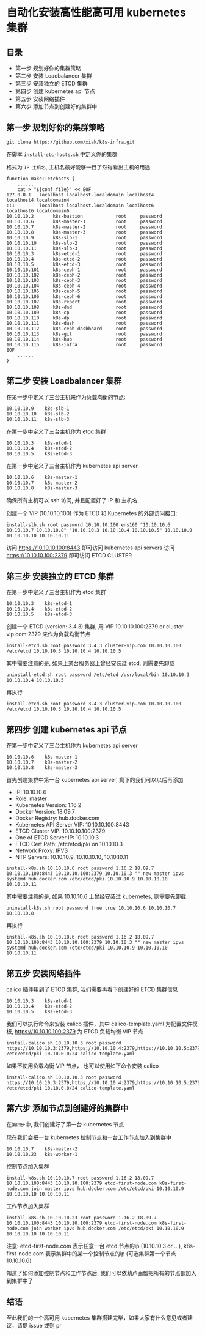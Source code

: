 # 自动化安装高性能高可用 kubernetes 集群

## 目录
- 第一步 规划好你的集群策略
- 第二步 安装 Loadbalancer 集群
- 第三步 安装独立的 ETCD 集群
- 第四步 创建 kubernetes api 节点
- 第五步 安装网络插件
- 第六步 添加节点到创建好的集群中

## 第一步 规划好你的集群策略

```shell script
git clone https://github.com/xiak/k8s-infra.git
```

在脚本 `install-etc-hosts.sh` 中定义你的集群

格式为 `IP 主机名`, 主机名最好能够一目了然得看出主机的用途

```shell script
function make::etchosts {
    ......
    cat > "${conf_file}" << EOF
127.0.0.1   localhost localhost.localdomain localhost4 localhost4.localdomain4
::1         localhost localhost.localdomain localhost6 localhost6.localdomain6
10.10.10.2       k8s-bastion            root     password
10.10.10.6       k8s-master-1           root     password
10.10.10.7       k8s-master-2           root     password
10.10.10.8       k8s-master-3           root     password
10.10.10.9       k8s-slb-1              root     password
10.10.10.10      k8s-slb-2              root     password
10.10.10.11      k8s-slb-3              root     password
10.10.10.3       k8s-etcd-1             root     password
10.10.10.4       k8s-etcd-2             root     password
10.10.10.5       k8s-etcd-3             root     password
10.10.10.101     k8s-ceph-1             root     password
10.10.10.102     k8s-ceph-2             root     password
10.10.10.103     k8s-ceph-3             root     password
10.10.10.104     k8s-ceph-4             root     password
10.10.10.105     k8s-ceph-5             root     password
10.10.10.106     k8s-ceph-6             root     password
10.10.10.107     k8s-report             root     password
10.10.10.108     k8s-dnd                root     password
10.10.10.109     k8s-cp                 root     password
10.10.10.110     k8s-dp                 root     password
10.10.10.111     k8s-dash               root     password
10.10.10.112     k8s-ceph-dashboard     root     password
10.10.10.113     k8s-git                root     password
10.10.10.114     k8s-hub                root     password
10.10.10.115     k8s-infra              root     password
EOF
    ......
}
```

## 第二步 安装 Loadbalancer 集群

在第一步中定义了三台主机来作为负载均衡的节点:
```shell script
10.10.10.9    k8s-slb-1
10.10.10.10   k8s-slb-2
10.10.10.11   k8s-slb-3
```
在第一步中定义了三台主机作为 etcd 集群
```shell script
10.10.10.3    k8s-etcd-1
10.10.10.4    k8s-etcd-2
10.10.10.5    k8s-etcd-3
```
在第一步中定义了三台主机作为 kubernetes api server
```shell script
10.10.10.6    k8s-master-1
10.10.10.7    k8s-master-2
10.10.10.8    k8s-master-3
```

确保所有主机可以 ssh 访问, 并且配置好了 IP 和 主机名


创建一个 VIP (10.10.10.100) 作为 ETCD 和 Kubernetes 的外部访问接口:
```shell script
install-slb.sh root password 10.10.10.100 ens160 "10.10.10.6 10.10.10.7 10.10.10.8" "10.10.10.3 10.10.10.4 10.10.10.5" 10.10.10.9 10.10.10.10 10.10.10.11
```

访问 https://10.10.10.100:8443 即可访问 kubernetes api servers
访问 https://10.10.10.100:2379 即可访问 ETCD CLUSTER

## 第三步 安装独立的 ETCD 集群
在第一步中定义了三台主机作为 etcd 集群
```shell script
10.10.10.3    k8s-etcd-1
10.10.10.4    k8s-etcd-2
10.10.10.5    k8s-etcd-3
```

创建一个 ETCD (version: 3.4.3) 集群, 用 VIP 10.10.10.100:2379 or cluster-vip.com:2379 来作为负载均衡节点

```shell script
install-etcd.sh root password 3.4.3 cluster-vip.com 10.10.10.100 /etc/etcd 10.10.10.3 10.10.10.4 10.10.10.5
```
其中需要注意的是, 如果上某台服务器上曾经安装过 etcd, 则需要先卸载
```shell script
uninstall-etcd.sh root password /etc/etcd /usr/local/bin 10.10.10.3 10.10.10.4 10.10.10.5
```
再执行
```shell script
install-etcd.sh root password 3.4.3 cluster-vip.com 10.10.10.100 /etc/etcd 10.10.10.3 10.10.10.4 10.10.10.5
```

## 第四步 创建 kubernetes api 节点
在第一步中定义了三台主机作为 kubernetes api server
```shell script
10.10.10.6    k8s-master-1
10.10.10.7    k8s-master-2
10.10.10.8    k8s-master-3
```

首先创建集群中第一台 kubernetes api server, 剩下的我们可以以后再添加

- IP: 10.10.10.6
- Role: master
- Kubernetes Version: 1.16.2
- Docker Version: 18.09.7
- Docker Registry: hub.docker.com
- Kubernetes API Server VIP: 10.10.10.100:8443
- ETCD Cluster VIP: 10.10.10.100:2379
- One of ETCD Server IP: 10.10.10.3
- ETCD Cert Path: /etc/etcd/pki on 10.10.10.3
- Network Proxy: IPVS
- NTP Servers: 10.10.10.9, 10.10.10.10, 10.10.10.11

```shell script
install-k8s.sh 10.10.10.6 root password 1.16.2 18.09.7 10.10.10.100:8443 10.10.10.100:2379 10.10.10.3 "" new master ipvs systemd hub.docker.com /etc/etcd/pki 10.10.10.9 10.10.10.10 10.10.10.11
```

其中需要注意的是, 如果 10.10.10.6 上曾经安装过 kubernetes, 则需要先卸载
```shell script
uninstall-k8s.sh root password true true 10.10.10.6 10.10.10.7 10.10.10.8
```
再执行
```shell script
install-k8s.sh 10.10.10.6 root password 1.16.2 18.09.7 10.10.10.100:8443 10.10.10.100:2379 10.10.10.3 "" new master ipvs systemd hub.docker.com /etc/etcd/pki 10.10.10.9 10.10.10.10 10.10.10.11
```

## 第五步 安装网络插件

calico 插件用到了 ETCD 集群, 我们需要再看下创建好的 ETCD 集群信息

```shell script
10.10.10.3    k8s-etcd-1
10.10.10.4    k8s-etcd-2
10.10.10.5    k8s-etcd-3
```

我们可以执行命令来安装 calico 插件，其中 calico-template.yaml 为配置文件模板, https://10.10.10.100:2379 为 ETCD 负载均衡 VIP 节点

```shell script
install-calico.sh 10.10.10.3 root password https://10.10.10.3:2379,https://10.10.10.4:2379,https://10.10.10.5:2379 /etc/etcd/pki 10.10.0.0/24 calico-template.yaml
```

如果不使用负载均衡 VIP 节点， 也可以使用如下命令安装 calico
```shell script
install-calico.sh 10.10.10.3 root password https://10.10.10.3:2379,https://10.10.10.4:2379,https://10.10.10.5:2379 /etc/etcd/pki 10.10.0.0/24 calico-template.yaml
```

## 第六步 添加节点到创建好的集群中
在`第四步`中, 我们创建好了第一台 kubernetes 节点

现在我们会把一台 kubernetes 控制节点和一台工作节点加入到集群中
```shell script
10.10.10.7    k8s-master-2
10.10.10.23   k8s-worker-1
```
控制节点加入集群
```shell script
install-k8s.sh 10.10.10.7 root password 1.16.2 18.09.7 10.10.10.100:8443 10.10.10.100:2379 etcd-first-node.com k8s-first-node.com join master ipvs hub.docker.com /etc/etcd/pki 10.10.10.9 10.10.10.10 10.10.10.11
```
工作节点加入集群
```shell script
install-k8s.sh 10.10.10.23 root password 1.16.2 18.09.7 10.10.10.100:8443 10.10.10.100:2379 etcd-first-node.com k8s-first-node.com join worker ipvs hub.docker.com /etc/etcd/pki 10.10.10.9 10.10.10.10 10.10.10.11
```
注意: etcd-first-node.com 表示任意一台 etcd 节点的ip (10.10.10.3 or ...),  k8s-first-node.com 表示集群中的某一个控制节点的ip (可选集群第一个节点 10.10.10.6)

知道了如何添加控制节点和工作节点后, 我们可以依葫芦画瓢把所有的节点都加入到集群中了

## 结语

至此我们的一个高可用 kubernetes 集群搭建完毕，如果大家有什么意见或者建议，请提 issue 或则 pr



